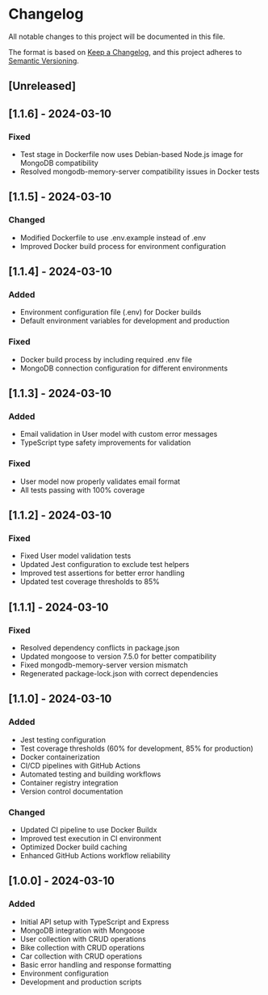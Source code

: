 # Changelog

All notable changes to this project will be documented in this file.

The format is based on [Keep a Changelog](https://keepachangelog.com/en/1.0.0/),
and this project adheres to [Semantic Versioning](https://semver.org/spec/v2.0.0.html).

## [Unreleased]

## [1.1.6] - 2024-03-10

### Fixed
- Test stage in Dockerfile now uses Debian-based Node.js image for MongoDB compatibility
- Resolved mongodb-memory-server compatibility issues in Docker tests

## [1.1.5] - 2024-03-10

### Changed
- Modified Dockerfile to use .env.example instead of .env
- Improved Docker build process for environment configuration

## [1.1.4] - 2024-03-10

### Added
- Environment configuration file (.env) for Docker builds
- Default environment variables for development and production

### Fixed
- Docker build process by including required .env file
- MongoDB connection configuration for different environments

## [1.1.3] - 2024-03-10

### Added
- Email validation in User model with custom error messages
- TypeScript type safety improvements for validation

### Fixed
- User model now properly validates email format
- All tests passing with 100% coverage

## [1.1.2] - 2024-03-10

### Fixed
- Fixed User model validation tests
- Updated Jest configuration to exclude test helpers
- Improved test assertions for better error handling
- Updated test coverage thresholds to 85%

## [1.1.1] - 2024-03-10

### Fixed
- Resolved dependency conflicts in package.json
- Updated mongoose to version 7.5.0 for better compatibility
- Fixed mongodb-memory-server version mismatch
- Regenerated package-lock.json with correct dependencies

## [1.1.0] - 2024-03-10

### Added
- Jest testing configuration
- Test coverage thresholds (60% for development, 85% for production)
- Docker containerization
- CI/CD pipelines with GitHub Actions
- Automated testing and building workflows
- Container registry integration
- Version control documentation

### Changed
- Updated CI pipeline to use Docker Buildx
- Improved test execution in CI environment
- Optimized Docker build caching
- Enhanced GitHub Actions workflow reliability

## [1.0.0] - 2024-03-10

### Added
- Initial API setup with TypeScript and Express
- MongoDB integration with Mongoose
- User collection with CRUD operations
- Bike collection with CRUD operations
- Car collection with CRUD operations
- Basic error handling and response formatting
- Environment configuration
- Development and production scripts 
